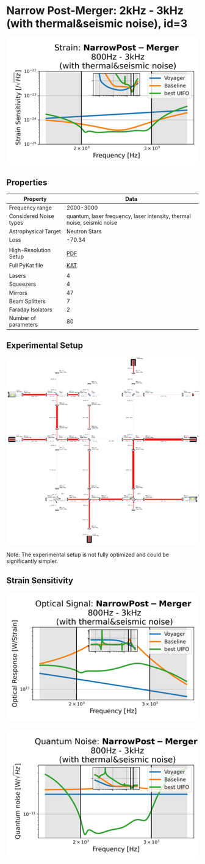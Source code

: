 # Narrow Post-Merger: 2kHz - 3kHz (with thermal&seismic noise), id=3
<p align="center"><img src="strain.png" alt="Plot of Strain" width="666px"></p>

## Properties
| Property                              | Data                                                       |
| ------------------------------------- | ----------------------------------------------------------------- |
| Frequency range                   | 2000-3000 |
| Considered Noise types                   | quantum, laser frequency, laser intensity, thermal noise, seismic noise |
| Astrophysical Target                   | Neutron Stars |
| Loss               | -70.34 |
|               |  |
| High-Resolution Setup | [PDF](setup.pdf) |
| Full PyKat file       | [KAT](CFGS_6_-70.34_80_9283024178_0_3226247097.txt) |
|               |  |
| Lasers |  4 |
| Squeezers |  4 |
| Mirrors |  47 |
| Beam Splitters |  7 |
| Faraday Isolators |  2 |
| Number of parameters  | 80 |
## Experimental Setup
<p align="center"><img src="setup.png" alt="setup" width="666px"></p>

Note: The experimental setup is not fully optimized and could be significantly simpler.

## Strain Sensitivity<p align="center"><img src="signal.png" alt="Plot of Signal" width="666px"></p>

<p align="center"><img src="noise.png" alt="Plot of Noise" width="666px"></p>

